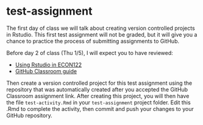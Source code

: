 # test-assignment
The first day of class we will talk about creating version controlled projects in Rstudio. This first test assignment will not be graded, but it will give you a chance to practice the process of submitting  assignments to GitHub. 

Before day 2 of class (Thu 1/5), I will expect you to have reviewed: 

- [Using Rstudio in ECON122](https://github.com/data-science-math285-w18/course-content/blob/master/Rstudio-in-math285.md)
- [GitHub Classroom guide](https://github.com/jfiksel/github-classroom-for-students)

Then create a version controlled project for this test assignment using the repository that was automatically created after you accepted the GitHub Classroom assignment link. After creating this project, you will then have the file `test-activity.Rmd` in your `test-assignment` project folder. Edit this .Rmd to complete the activity, then commit and push your changes to your GitHub repository.

